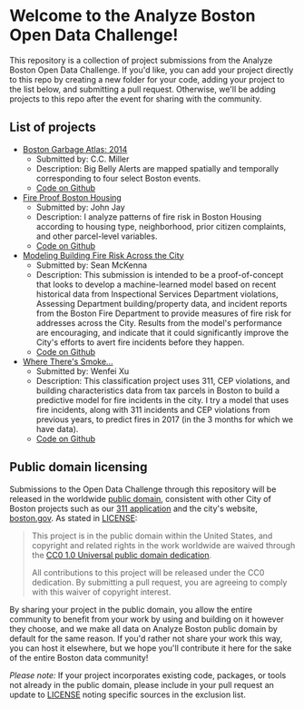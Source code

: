 # Welcome to the Analyze Boston Open Data Challenge!
This repository is a collection of project submissions from the Analyze Boston Open Data Challenge. If you'd like, you can add your project directly to this repo by creating a new folder for your code, adding your project to the list below, and submitting a pull request. Otherwise, we'll be adding projects to this repo after the event for sharing with the community.

## List of projects
- [Boston Garbage Atlas: 2014](http://garbage-milleria.rhcloud.com/)
  * Submitted by: C.C. Miller
  * Description: Big Belly Alerts are mapped spatially and temporally corresponding to four select Boston events.
  * [Code on Github](https://github.com/cecois/garbage)
- [Fire Proof Boston Housing](http://rpubs.com/jonjay/FPBH_JJ)
  * Submitted by: John Jay
  * Description: I analyze patterns of fire risk in Boston Housing according to housing type, neighborhood, prior citizen complaints, and other parcel-level variables.
  * [Code on Github](https://github.com/JonJayHub/Fire-Proof)
- [Modeling Building Fire Risk Across the City](https://github.com/CityOfBoston/opendatachallenge/tree/master/mckenna_modeling-building-fire-risk)
  * Submitted by: Sean McKenna
  * Description: This submission is intended to be a proof-of-concept that looks to develop a machine-learned model based on recent historical data from Inspectional Services Department violations, Assessing Department building/property data, and incident reports from the Boston Fire Department to provide measures of fire risk for addresses across the City.  Results from the model's performance are encouraging, and indicate that it could significantly improve the City's efforts to avert fire incidents before they happen.
  * [Code on Github](https://github.com/CityOfBoston/opendatachallenge/tree/master/mckenna_modeling-building-fire-risk)
- [Where There's Smoke...](https://github.com/CityOfBoston/opendatachallenge/tree/master/xu_where-theres-smoke)
  * Submitted by: Wenfei Xu
  * Description: This classification project uses 311, CEP violations, and building characteristics data from tax parcels in Boston to build a predictive model for fire incidents in the city.  I try a model that uses fire incidents, along with 311 incidents and CEP violations from previous years, to predict fires in 2017 (in the 3 months for which we have data).
  * [Code on Github](https://github.com/CityOfBoston/opendatachallenge/tree/master/xu_where-theres-smoke)

## Public domain licensing

Submissions to the Open Data Challenge through this repository will be released in the worldwide [public domain](LICENSE.md), consistent with other City of Boston projects such as our [311 application](https://github.com/CityOfBoston/311) and the city's website, [boston.gov](https://github.com/CityOfBoston/boston.gov). As stated in [LICENSE](LICENSE.md):

> This project is in the public domain within the United States, and copyright and related rights in the work worldwide are waived through the [CC0 1.0 Universal public domain dedication](https://creativecommons.org/publicdomain/zero/1.0/).
>
> All contributions to this project will be released under the CC0 dedication. By submitting a pull request, you are agreeing to comply with this waiver of copyright interest.

By sharing your project in the public domain, you allow the entire community to benefit from your work by using and building on it however they choose, and we make all data on Analyze Boston public domain by default for the same reason. If you'd rather not share your work this way, you can host it elsewhere, but we hope you'll contribute it here for the sake of the entire Boston data community!

_Please note:_ If your project incorporates existing code, packages, or tools not already in the public domain, please include in your pull request an update to [LICENSE](LICENSE.md) noting specific sources in the exclusion list.
